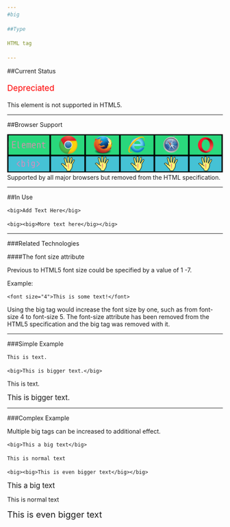 ```yaml
---
#big

##Type

HTML tag

---
```

##Current Status

<p style="font-size: 1.2rem; color: red">Depreciated</p>
This element is not supported in HTML5.

---
##Browser Support

![Browser support](./images/BigCareful.png)
Supported by all major browsers but removed from the HTML specification.

---
##In Use

	<big>Add Text Here</big>
	
	<big><big>More text here</big></big>

---
###Related Technologies


####The font size attribute

Previous to HTML5 font size could be specified by a value of 1 -7.

Example:

	<font size="4">This is some text!</font>

Using the big tag would increase the font size by one, such as from font-size 4 to font-size 5.  The font-size attribute has been removed from the HTML5 specification and the big tag was removed with it.

---
###Simple Example

	This is text.
	
	<big>This is bigger text.</big>
	

This is text.

<big>This is bigger text.</big>


---
###Complex Example

Multiple big tags can be increased to additional effect.

	<big>This a big text</big>
	
	This is normal text
	
	<big><big>This is even bigger text</big></big>

<big>This a big text</big>

This is normal text

<big><big>This is even bigger text</big></big>




